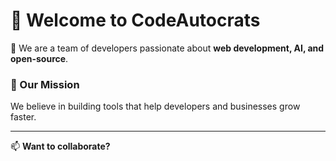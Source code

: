 # 👋 Welcome to CodeAutocrats

🚀 We are a team of developers passionate about **web development, AI, and open-source**.  


### 🌟 Our Mission
We believe in building tools that help developers and businesses grow faster.


---

📫 **Want to collaborate?**
